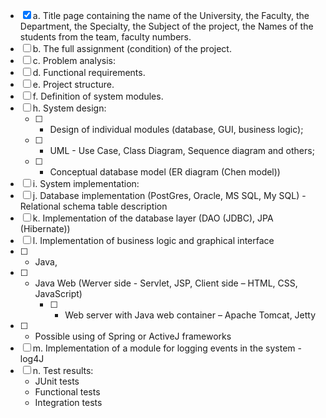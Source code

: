 - [x] a. Title page containing the name of the University, the Faculty, the Department, the Specialty, the Subject of the project, the Names of the students from the team, faculty numbers.
- [ ] b. The full assignment (condition) of the project.
- [ ] c. Problem analysis:
- [ ] d. Functional requirements.
- [ ] e. Project structure.
- [ ] f. Definition of system modules.
- [ ] h. System design:
   - [ ] - Design of individual modules (database, GUI, business logic);
   - [ ] - UML - Use Case, Class Diagram, Sequence diagram and others;
   - [ ] - Conceptual database model (ER diagram (Chen model))
- [ ] i. System implementation:
- [ ] j. Database implementation (PostGres, Oracle, MS SQL, My SQL) - Relational schema table description
- [ ] k. Implementation of the database layer (DAO (JDBC), JPA (Hibernate))
- [ ] l. Implementation of business logic and graphical interface 
- [ ] - Java, 
- [ ] - Java Web (Werver side - Servlet, JSP, Client side – HTML, CSS, JavaScript)
	- [ ] - Web server with Java web container – Apache Tomcat, Jetty
- [ ] - Possible using of Spring or ActiveJ frameworks
- [ ] m. Implementation of a module for logging events in the system - log4J
- [ ] n. Test results:
  -  JUnit tests
  - Functional tests
  - Integration tests

